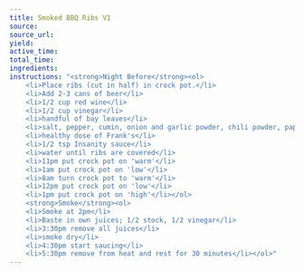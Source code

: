 ```yaml
---
title: Smoked BBQ Ribs V1
source: 
source_url: 
yield: 
active_time: 
total_time: 
ingredients:
instructions: "<strong>Night Before</strong><ol>
	<li>Place ribs (cut in half) in crock pot.</li>
	<li>Add 2-3 cans of beer</li>
	<li>1/2 cup red wine</li>
	<li>1/2 cup vinegar</li>
	<li>handful of bay leaves</li>
	<li>salt, pepper, cumin, onion and garlic powder, chili powder, paprika</li>
	<li>healthy dose of Frank's</li>
	<li>1/2 tsp Insanity sauce</li>
	<li>water until ribs are covered</li>
	<li>11pm put crock pot on 'warm'</li>
	<li>1am put crock pot on 'low'</li>
	<li>8am turn crock pot to 'warm'</li>
	<li>12pm put crock pot on 'low'</li>
	<li>1pm put crock pot on 'high'</li></ol>
	<strong>Smoke</strong><ol>
	<li>Smoke at 2pm</li>
	<li>Baste in own juices; 1/2 stock, 1/2 vinegar</li>
	<li>3:30pm remove all juices</li>
	<li>smoke dry</li>
	<li>4:30pm start saucing</li>
	<li>5:30pm remove from heat and rest for 30 minutes</li></ol>"
---
```

